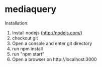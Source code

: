mediaquery
==========


Installation:

1. Install nodejs (http://nodejs.com/)
2. checkout git 
3. Open a console and enter git directory
4. run npm install 
5. run "npm start"
6. Open a browser on http://localhost:3000
 
